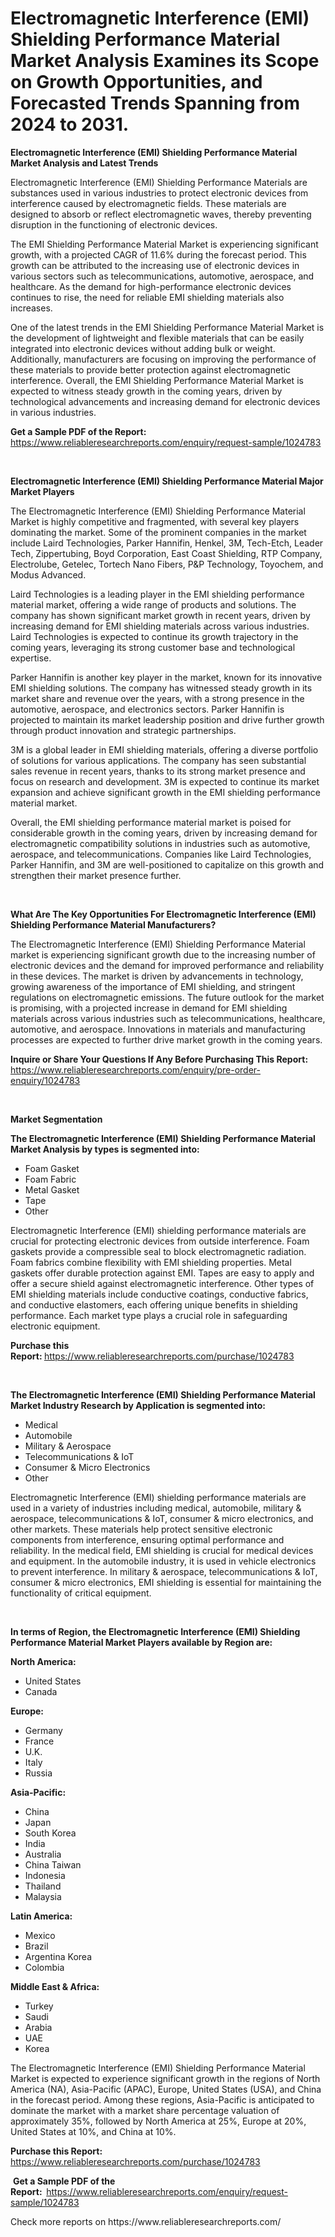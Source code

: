 <p><h1>Electromagnetic Interference (EMI) Shielding Performance Material Market Analysis Examines its Scope on Growth Opportunities, and Forecasted Trends Spanning from 2024 to 2031.</h1></p><p><strong>Electromagnetic Interference (EMI) Shielding Performance Material Market Analysis and Latest Trends</strong></p>
<p><p>Electromagnetic Interference (EMI) Shielding Performance Materials are substances used in various industries to protect electronic devices from interference caused by electromagnetic fields. These materials are designed to absorb or reflect electromagnetic waves, thereby preventing disruption in the functioning of electronic devices.</p><p>The EMI Shielding Performance Material Market is experiencing significant growth, with a projected CAGR of 11.6% during the forecast period. This growth can be attributed to the increasing use of electronic devices in various sectors such as telecommunications, automotive, aerospace, and healthcare. As the demand for high-performance electronic devices continues to rise, the need for reliable EMI shielding materials also increases.</p><p>One of the latest trends in the EMI Shielding Performance Material Market is the development of lightweight and flexible materials that can be easily integrated into electronic devices without adding bulk or weight. Additionally, manufacturers are focusing on improving the performance of these materials to provide better protection against electromagnetic interference. Overall, the EMI Shielding Performance Material Market is expected to witness steady growth in the coming years, driven by technological advancements and increasing demand for electronic devices in various industries.</p></p>
<p><strong>Get a Sample PDF of the Report:&nbsp;</strong> <a href="https://www.reliableresearchreports.com/enquiry/request-sample/1024783">https://www.reliableresearchreports.com/enquiry/request-sample/1024783</a></p>
<p>&nbsp;</p>
<p><strong>Electromagnetic Interference (EMI) Shielding Performance Material Major Market Players</strong></p>
<p><p>The Electromagnetic Interference (EMI) Shielding Performance Material Market is highly competitive and fragmented, with several key players dominating the market. Some of the prominent companies in the market include Laird Technologies, Parker Hannifin, Henkel, 3M, Tech-Etch, Leader Tech, Zippertubing, Boyd Corporation, East Coast Shielding, RTP Company, Electrolube, Getelec, Tortech Nano Fibers, P&P Technology, Toyochem, and Modus Advanced.</p><p>Laird Technologies is a leading player in the EMI shielding performance material market, offering a wide range of products and solutions. The company has shown significant market growth in recent years, driven by increasing demand for EMI shielding materials across various industries. Laird Technologies is expected to continue its growth trajectory in the coming years, leveraging its strong customer base and technological expertise.</p><p>Parker Hannifin is another key player in the market, known for its innovative EMI shielding solutions. The company has witnessed steady growth in its market share and revenue over the years, with a strong presence in the automotive, aerospace, and electronics sectors. Parker Hannifin is projected to maintain its market leadership position and drive further growth through product innovation and strategic partnerships.</p><p>3M is a global leader in EMI shielding materials, offering a diverse portfolio of solutions for various applications. The company has seen substantial sales revenue in recent years, thanks to its strong market presence and focus on research and development. 3M is expected to continue its market expansion and achieve significant growth in the EMI shielding performance material market.</p><p>Overall, the EMI shielding performance material market is poised for considerable growth in the coming years, driven by increasing demand for electromagnetic compatibility solutions in industries such as automotive, aerospace, and telecommunications. Companies like Laird Technologies, Parker Hannifin, and 3M are well-positioned to capitalize on this growth and strengthen their market presence further.</p></p>
<p>&nbsp;</p>
<p><strong>What Are The Key Opportunities For Electromagnetic Interference (EMI) Shielding Performance Material Manufacturers?</strong></p>
<p><p>The Electromagnetic Interference (EMI) Shielding Performance Material market is experiencing significant growth due to the increasing number of electronic devices and the demand for improved performance and reliability in these devices. The market is driven by advancements in technology, growing awareness of the importance of EMI shielding, and stringent regulations on electromagnetic emissions. The future outlook for the market is promising, with a projected increase in demand for EMI shielding materials across various industries such as telecommunications, healthcare, automotive, and aerospace. Innovations in materials and manufacturing processes are expected to further drive market growth in the coming years.</p></p>
<p><strong>Inquire or Share Your Questions If Any Before Purchasing This Report:</strong> <a href="https://www.reliableresearchreports.com/enquiry/pre-order-enquiry/1024783">https://www.reliableresearchreports.com/enquiry/pre-order-enquiry/1024783</a></p>
<p>&nbsp;</p>
<p><strong>Market Segmentation</strong></p>
<p><strong>The Electromagnetic Interference (EMI) Shielding Performance Material Market Analysis by types is segmented into:</strong></p>
<p><ul><li>Foam Gasket</li><li>Foam Fabric</li><li>Metal Gasket</li><li>Tape</li><li>Other</li></ul></p>
<p><p>Electromagnetic Interference (EMI) shielding performance materials are crucial for protecting electronic devices from outside interference. Foam gaskets provide a compressible seal to block electromagnetic radiation. Foam fabrics combine flexibility with EMI shielding properties. Metal gaskets offer durable protection against EMI. Tapes are easy to apply and offer a secure shield against electromagnetic interference. Other types of EMI shielding materials include conductive coatings, conductive fabrics, and conductive elastomers, each offering unique benefits in shielding performance. Each market type plays a crucial role in safeguarding electronic equipment.</p></p>
<p><strong>Purchase this Report:&nbsp;</strong><a href="https://www.reliableresearchreports.com/purchase/1024783">https://www.reliableresearchreports.com/purchase/1024783</a></p>
<p>&nbsp;</p>
<p><strong>The Electromagnetic Interference (EMI) Shielding Performance Material Market Industry Research by Application is segmented into:</strong></p>
<p><ul><li>Medical</li><li>Automobile</li><li>Military & Aerospace</li><li>Telecommunications & IoT</li><li>Consumer & Micro Electronics</li><li>Other</li></ul></p>
<p><p>Electromagnetic Interference (EMI) shielding performance materials are used in a variety of industries including medical, automobile, military & aerospace, telecommunications & IoT, consumer & micro electronics, and other markets. These materials help protect sensitive electronic components from interference, ensuring optimal performance and reliability. In the medical field, EMI shielding is crucial for medical devices and equipment. In the automobile industry, it is used in vehicle electronics to prevent interference. In military & aerospace, telecommunications & IoT, consumer & micro electronics, EMI shielding is essential for maintaining the functionality of critical equipment.</p></p>
<p>&nbsp;</p>
<p><strong>In terms of Region, the Electromagnetic Interference (EMI) Shielding Performance Material Market Players available by Region are:</strong></p>
<p>
    <p> <strong> North America: </strong>
        <ul>
            <li>United States</li>
            <li>Canada</li>
        </ul>
        </p> 
    <p> <strong> Europe: </strong>
        <ul>
            <li>Germany</li>
            <li>France</li>
            <li>U.K.</li>
            <li>Italy</li>
            <li>Russia</li>
        </ul>
        </p> 
    <p> <strong> Asia-Pacific: </strong>
        <ul>
            <li>China</li>
            <li>Japan</li>
            <li>South Korea</li>
            <li>India</li>
            <li>Australia</li>
            <li>China Taiwan</li>
            <li>Indonesia</li>
            <li>Thailand</li>
            <li>Malaysia</li>
        </ul>
        </p> 
    <p> <strong> Latin America: </strong>
        <ul>
            <li>Mexico</li>
            <li>Brazil</li>
            <li>Argentina Korea</li>
            <li>Colombia</li>
        </ul>
        </p> 
    <p> <strong> Middle East & Africa: </strong>
        <ul>
            <li>Turkey</li>
            <li>Saudi</li>
            <li>Arabia</li>
            <li>UAE</li>
            <li>Korea</li>
        </ul>
    </p>
    </p>
<p><p>The Electromagnetic Interference (EMI) Shielding Performance Material Market is expected to experience significant growth in the regions of North America (NA), Asia-Pacific (APAC), Europe, United States (USA), and China in the forecast period. Among these regions, Asia-Pacific is anticipated to dominate the market with a market share percentage valuation of approximately 35%, followed by North America at 25%, Europe at 20%, United States at 10%, and China at 10%.</p></p>
<p><strong>Purchase this Report: </strong><a href="https://www.reliableresearchreports.com/purchase/1024783">https://www.reliableresearchreports.com/purchase/1024783</a></p>
<p>&nbsp;<strong>Get a Sample PDF of the Report:&nbsp;&nbsp;</strong><a href="https://www.reliableresearchreports.com/enquiry/request-sample/1024783">https://www.reliableresearchreports.com/enquiry/request-sample/1024783</a></p>
<p><strong></strong></p>
<p>Check more reports on https://www.reliableresearchreports.com/</p>